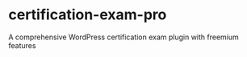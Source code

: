 # certification-exam-pro
A comprehensive WordPress certification exam plugin with freemium features
